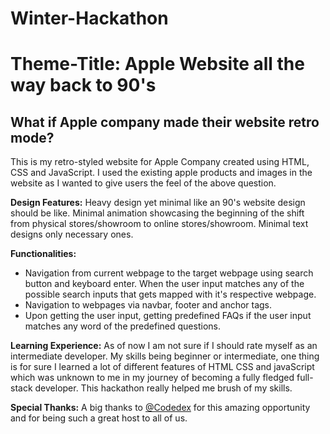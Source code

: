 # Winter-Hackathon

<h1><b>Theme-Title:</b> Apple Website all the way back to 90's</h1>

<h2><b>What if Apple company made their website retro mode?</b></h2>

This is my retro-styled website for Apple Company created using HTML, CSS and JavaScript. I used the existing apple products and images in the website as I wanted to give users the feel of the above question.

<b>Design Features:</b> Heavy design yet minimal like an 90's website design should be like. Minimal animation showcasing the beginning of the shift from physical stores/showroom to online stores/showroom. Minimal text designs only necessary ones. 

<b>Functionalities:</b>
<ul>
<li>Navigation from current webpage to the target webpage using search button and keyboard enter. When the user input matches any of the possible search inputs that gets mapped with it's respective webpage.</li>
<li>Navigation to webpages via navbar, footer and anchor tags.</li> 
<li>Upon getting the user input, getting predefined FAQs if the user input matches any word of the predefined questions.</li>
</ul>
<b>Learning Experience:</b> As of now I am not sure if I should rate myself as an intermediate developer. My skills being beginner or intermediate, one thing is for sure I learned a lot of different features of HTML CSS and javaScript which was unknown to me in my journey of becoming a fully fledged full-stack developer. This hackathon really helped me brush of my skills.

<b>Special Thanks:</b> A big thanks to <a href="https://www.codedex.io/home">@Codedex</a> for this amazing opportunity and for being such a great host to all of us.
